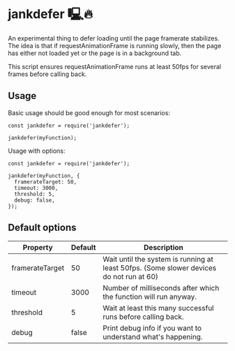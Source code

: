 jankdefer 🖳🔥
=============

An experimental thing to defer loading until the page framerate stabilizes. The
idea is that if requestAnimationFrame is running slowly, then the page has
either not loaded yet or the page is in a background tab.

This script ensures requestAnimationFrame runs at least 50fps for several frames
before calling back.

Usage
-----

Basic usage should be good enough for most scenarios:
```
const jankdefer = require('jankdefer');

jankdefer(myFunction);
```

Usage with options:
```
const jankdefer = require('jankdefer');

jankdefer(myFunction, {
  framerateTarget: 50,
  timeout: 3000,
  threshold: 5,
  debug: false,
});
```

Default options
-------------

Property        | Default | Description         
----------------|---------|---------------------
framerateTarget | 50      | Wait until the system is running at least 50fps. (Some slower devices do not run at 60)
timeout         | 3000    | Number of milliseconds after which the function will run anyway.
threshold       | 5       | Wait at least this many successful runs before calling back.
debug           | false   | Print debug info if you want to understand what's happening.
